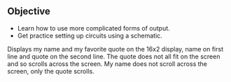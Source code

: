 ## Objective

* Learn how to use more complicated forms of output.
* Get practice setting up circuits using a schematic.

Displays my name and my favorite quote on the 16x2 display, name on first line and quote on the second line. The quote does not all fit on the screen and so scrolls across the screen. My name does not scroll across the screen, only the quote scrolls.